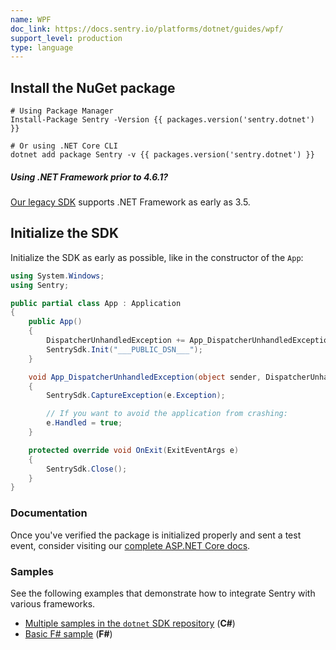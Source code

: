 ```yaml
---
name: WPF
doc_link: https://docs.sentry.io/platforms/dotnet/guides/wpf/
support_level: production
type: language
---
```


## Install the NuGet package

```shell
# Using Package Manager
Install-Package Sentry -Version {{ packages.version('sentry.dotnet') }}

# Or using .NET Core CLI
dotnet add package Sentry -v {{ packages.version('sentry.dotnet') }}
```

<div class="alert alert-info" role="alert"><h5 class="no_toc">Using .NET Framework prior to 4.6.1?</h5>
    <div class="alert-body content-flush-bottom">
        <a href="https://docs.sentry.io/clients/csharp/">Our legacy SDK</a> supports .NET Framework as early as 3.5.
    </div>
</div>

## Initialize the SDK

Initialize the SDK as early as possible, like in the constructor of the `App`:

```csharp
using System.Windows;
using Sentry;

public partial class App : Application
{
    public App()
    {
        DispatcherUnhandledException += App_DispatcherUnhandledException;
        SentrySdk.Init("___PUBLIC_DSN___");
    }

    void App_DispatcherUnhandledException(object sender, DispatcherUnhandledExceptionEventArgs e)
    {
        SentrySdk.CaptureException(e.Exception);

        // If you want to avoid the application from crashing:
        e.Handled = true;
    }

    protected override void OnExit(ExitEventArgs e)
    {
        SentrySdk.Close();
    }
}
```

### Documentation

Once you've verified the package is initialized properly and sent a test event, consider visiting our [complete ASP.NET Core docs](https://docs.sentry.io/platforms/dotnet/).

### Samples

See the following examples that demonstrate how to integrate Sentry with various frameworks.

- [Multiple samples in the `dotnet` SDK repository](https://github.com/getsentry/sentry-dotnet/tree/main/samples) (**C#**)
- [Basic F# sample](https://github.com/sentry-demos/fsharp) (**F#**)
